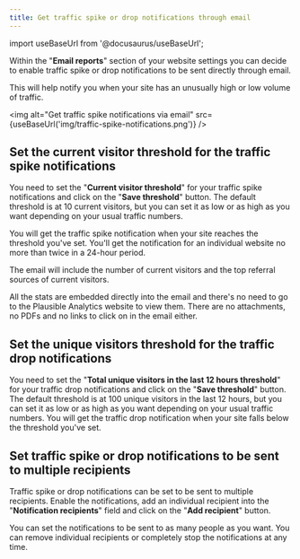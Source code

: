 ```yaml
---
title: Get traffic spike or drop notifications through email
---
```


import useBaseUrl from '@docusaurus/useBaseUrl';

Within the "**Email reports**" section of your website settings you can decide to enable traffic spike or drop notifications to be sent directly through email. 

This will help notify you when your site has an unusually high or low volume of traffic. 

<img alt="Get traffic spike notifications via email" src={useBaseUrl('img/traffic-spike-notifications.png')} />

## Set the current visitor threshold for the traffic spike notifications

You need to set the "**Current visitor threshold**" for your traffic spike notifications and click on the "**Save threshold**" button. The default threshold is at 10 current visitors, but you can set it as low or as high as you want depending on your usual traffic numbers. 

You will get the traffic spike notification when your site reaches the threshold you've set. You'll get the notification for an individual website no more than twice in a 24-hour period.

The email will include the number of current visitors and the top referral sources of current visitors. 

All the stats are embedded directly into the email and there's no need to go to the Plausible Analytics website to view them. There are no attachments, no PDFs and no links to click on in the email either.

## Set the unique visitors threshold for the traffic drop notifications

You need to set the "**Total unique visitors in the last 12 hours threshold**" for your traffic drop notifications and click on the "**Save threshold**" button. The default threshold is at 100 unique visitors in the last 12 hours, but you can set it as low or as high as you want depending on your usual traffic numbers. You will get the traffic drop notification when your site falls below the threshold you've set.

## Set traffic spike or drop notifications to be sent to multiple recipients

Traffic spike or drop notifications can be set to be sent to multiple recipients. Enable the notifications, add an individual recipient into the "**Notification recipients**" field and click on the "**Add recipient**" button. 

You can set the notifications to be sent to as many people as you want. You can remove individual recipients or completely stop the notifications at any time.
